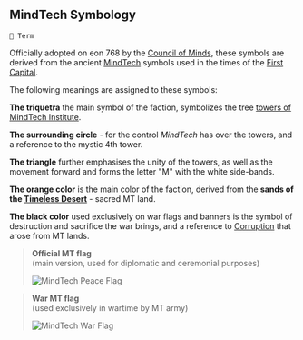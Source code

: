 ## MindTech Symbology

`📑 Term`

Officially adopted on eon 768 by the [Council of Minds](<https://zeithalt.github.io/r/council_of_minds.html>), these symbols are derived from the ancient [MindTech](<https://zeithalt.github.io/r/mindtech_institute.html>) symbols used in the times of the [First Capital](<https://zeithalt.github.io/r/first_capital.html>).

The following meanings are assigned to these symbols:

**The triquetra** the main symbol of the faction, symbolizes the tree [towers of MindTech Institute](<https://zeithalt.github.io/r/institute_fortress_inner.html>).

**The surrounding circle** - for the control _MindTech_ has over the towers, and a reference to the mystic 4th tower.

**The triangle** further emphasises the unity of the towers, as well as the movement forward and forms the letter "M" with the white side-bands.

**The orange color** is the main color of the faction, derived from the **sands of the [Timeless Desert](<https://zeithalt.github.io/r/timeless_desert.html>)** - sacred MT land.

**The black color** used exclusively on war flags and banners is the symbol of destruction and sacrifice the war brings, and a reference to [Corruption](<https://zeithalt.github.io/r/corruption.html>) that arose from MT lands.

> **Official MT flag**  
> (main version, used for diplomatic and ceremonial purposes)
> 
> ![MindTech Peace Flag](https://zeithalt.github.io/r/i/mt_peace_flag.png)

> **War MT flag**  
> (used exclusively in wartime by MT army) 
> 
> ![MindTech War Flag](https://zeithalt.github.io/r/i/mt_war_flag.png)



